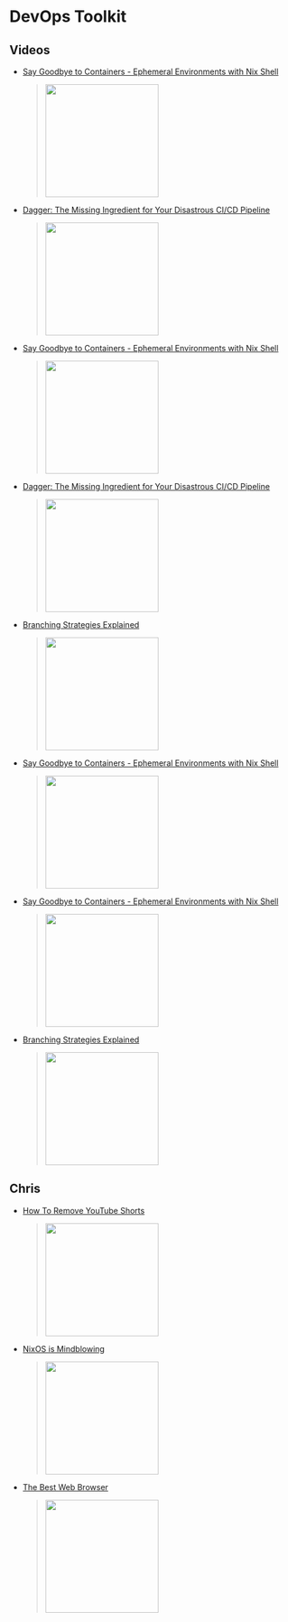 # DevOps Toolkit

## Videos
 * [Say Goodbye to Containers - Ephemeral Environments with Nix Shell](https://www.youtube.com/watch?v=0ulldVwZiKA)
	> [<img src="https://img.youtube.com/vi/0ulldVwZiKA/0.jpg" width="200">](https://www.youtube.com/watch?v=0ulldVwZiKA "Say Goodbye to Containers - Ephemeral Environments with Nix Shell by DevOps Toolkit 120,041 views 16 minutes")
 * [Dagger: The Missing Ingredient for Your Disastrous CI/CD Pipeline](https://www.youtube.com/watch?v=oosQ3z_9UEM)
	> [<img src="https://img.youtube.com/vi/oosQ3z_9UEM/0.jpg" width="200">](https://www.youtube.com/watch?v=oosQ3z_9UEM "Dagger: The Missing Ingredient for Your Disastrous CI/CD Pipeline by DevOps Toolkit 11,433 views 33 minutes")
 * [Say Goodbye to Containers - Ephemeral Environments with Nix Shell](https://www.youtube.com/watch?v=0ulldVwZiKA)
	> [<img src="https://img.youtube.com/vi/0ulldVwZiKA/0.jpg" width="200">](https://www.youtube.com/watch?v=0ulldVwZiKA "Say Goodbye to Containers - Ephemeral Environments with Nix Shell by DevOps Toolkit 120,041 views 16 minutes")
 * [Dagger: The Missing Ingredient for Your Disastrous CI/CD Pipeline](https://www.youtube.com/watch?v=oosQ3z_9UEM)
	> [<img src="https://img.youtube.com/vi/oosQ3z_9UEM/0.jpg" width="200">](https://www.youtube.com/watch?v=oosQ3z_9UEM "Dagger: The Missing Ingredient for Your Disastrous CI/CD Pipeline by DevOps Toolkit 11,433 views 33 minutes")
 * [Branching Strategies Explained](https://www.youtube.com/watch?v=U_IFGpJDbeU)
	> [<img src="https://img.youtube.com/vi/U_IFGpJDbeU/0.jpg" width="200">](https://www.youtube.com/watch?v=U_IFGpJDbeU "Branching Strategies Explained by DevOps Toolkit 118,572 views 18 minutes")
 * [Say Goodbye to Containers - Ephemeral Environments with Nix Shell](https://www.youtube.com/watch?v=0ulldVwZiKA)
	> [<img src="https://img.youtube.com/vi/0ulldVwZiKA/0.jpg" width="200">](https://www.youtube.com/watch?v=0ulldVwZiKA "Say Goodbye to Containers - Ephemeral Environments with Nix Shell by DevOps Toolkit 120,041 views 16 minutes")
 * [Say Goodbye to Containers - Ephemeral Environments with Nix Shell](https://www.youtube.com/watch?v=0ulldVwZiKA)
	> [<img src="https://img.youtube.com/vi/0ulldVwZiKA/0.jpg" width="200">](https://www.youtube.com/watch?v=0ulldVwZiKA "Say Goodbye to Containers - Ephemeral Environments with Nix Shell by DevOps Toolkit 120,041 views 16 minutes")
 * [Branching Strategies Explained](https://www.youtube.com/watch?v=U_IFGpJDbeU)
	> [<img src="https://img.youtube.com/vi/U_IFGpJDbeU/0.jpg" width="200">](https://www.youtube.com/watch?v=U_IFGpJDbeU "Branching Strategies Explained by DevOps Toolkit 118,572 views 18 minutes")

## Chris

 * [How To Remove YouTube Shorts](https://www.youtube.com/watch?v=Nfr0uIU2lDI)
	> [<img src="https://img.youtube.com/vi/Nfr0uIU2lDI/0.jpg" width="200">](https://www.youtube.com/watch?v=Nfr0uIU2lDI "How To Remove YouTube Shorts by Chris Titus Tech 1,414,361 views 2 minutes, 52 seconds")
 * [NixOS is Mindblowing](https://www.youtube.com/watch?v=fuWPuJZ9NcU)
	> [<img src="https://img.youtube.com/vi/fuWPuJZ9NcU/0.jpg" width="200">](https://www.youtube.com/watch?v=fuWPuJZ9NcU "NixOS is Mindblowing by Chris Titus Tech 636,636 views 12 minutes, 2 seconds")
 * [The Best Web Browser](https://www.youtube.com/watch?v=naDYUVFs1-8)
	> [<img src="https://img.youtube.com/vi/naDYUVFs1-8/0.jpg" width="200">](https://www.youtube.com/watch?v=naDYUVFs1-8 "The Best Web Browser by Chris Titus Tech 569,510 views 10 minutes, 18 seconds")

